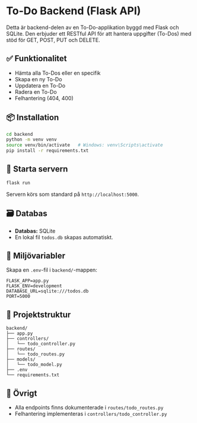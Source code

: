# To-Do Backend (Flask API)

Detta är backend-delen av en To-Do-applikation byggd med Flask och SQLite. Den erbjuder ett RESTful API för att hantera uppgifter (To-Dos) med stöd för GET, POST, PUT och DELETE.

## ✅ Funktionalitet

- Hämta alla To-Dos eller en specifik
- Skapa en ny To-Do
- Uppdatera en To-Do
- Radera en To-Do
- Felhantering (404, 400)

## 📦 Installation

```bash
cd backend
python -m venv venv
source venv/bin/activate   # Windows: venv\Scripts\activate
pip install -r requirements.txt
```

## 🚀 Starta servern

```bash
flask run
```

Servern körs som standard på `http://localhost:5000`.

## 🗃️ Databas

- **Databas:** SQLite
- En lokal fil `todos.db` skapas automatiskt.

## 🔐 Miljövariabler

Skapa en `.env`-fil i `backend/`-mappen:

```env
FLASK_APP=app.py
FLASK_ENV=development
DATABASE_URL=sqlite:///todos.db
PORT=5000
```

## 📁 Projektstruktur

```
backend/
├── app.py
├── controllers/
│   └── todo_controller.py
├── routes/
│   └── todo_routes.py
├── models/
│   └── todo_model.py
├── .env
└── requirements.txt
```

## 📝 Övrigt

- Alla endpoints finns dokumenterade i `routes/todo_routes.py`
- Felhantering implementeras i `controllers/todo_controller.py`
